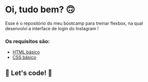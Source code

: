 # Oi, tudo bem?  🙃

Esse é o repositório do meu bootcamp para treinar flexbox, na qual desenvolvi a interface de login do Instagram ! 

### Os requisitos são:

* [HTML básico](https://www.w3schools.com/html/)
* [CSS básico](https://developer.mozilla.org/pt-BR/docs/Web/CSS)

## 🚀 Let's code! 🚀
